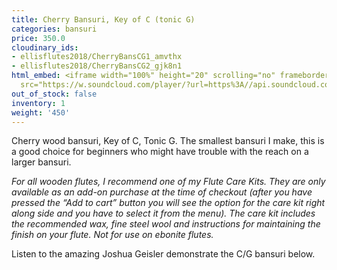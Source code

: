 ```yaml
---
title: Cherry Bansuri, Key of C (tonic G)
categories: bansuri
price: 350.0
cloudinary_ids:
- ellisflutes2018/CherryBansCG1_amvthx
- ellisflutes2018/CherryBansCG2_gjk8n1
html_embed: <iframe width="100%" height="20" scrolling="no" frameborder="no" allow="autoplay"
  src="https://w.soundcloud.com/player/?url=https%3A//api.soundcloud.com/tracks/310349580&color=%23ff5500&inverse=false&auto_play=false&show_user=true"></iframe>
out_of_stock: false
inventory: 1
weight: '450'
---
```


Cherry wood bansuri, Key of C, Tonic G.  The smallest bansuri I make, this is a good choice for beginners who might have trouble with the reach on a larger bansuri.

*For all wooden flutes, I recommend one of my Flute Care Kits.  They are only available as an add-on purchase at the time of checkout (after you have pressed the “Add to cart” button you will see the option for the care kit right along side and you have to select it from the menu). The care kit includes the recommended wax, fine steel wool and instructions for maintaining the finish on your flute.  Not for use on ebonite flutes.*

Listen to the amazing Joshua Geisler demonstrate the C/G bansuri below.